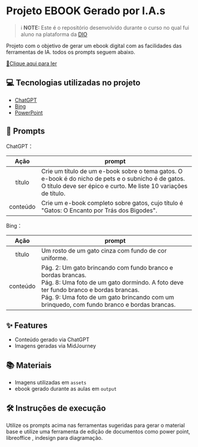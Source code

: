 # Projeto EBOOK Gerado por I.A.s


 > ℹ️ **NOTE:** Este é o repositório desenvolvido durante o curso no qual fui aluno na plataforma da [DIO](https://dio.me)

Projeto com o objetivo de gerar um ebook digital com as facilidades das ferramentas de IA. todos os prompts
seguem abaixo.

<a href="https://github.com/Felipe-888/prompts-recipe-to-create-a-ebook/blob/main/output/Ebook%20-%20Gatos%20-%20O%20Encanto%20por%20Trás%20dos%20Bigodes.pdf" title="View PDF now"> 📕Clique aqui para ler</a>

## 💻 Tecnologias utilizadas no projeto

- [ChatGPT](https://chat.openai.com/) 
- [Bing](https://www.bing.com/images/create)
- [PowerPoint](https://www.microsoft.com/en/microsoft-365/powerpoint)

## 🧠 Prompts


ChatGPT：

|   Ação   | prompt                                                                                                                                                                                                                                                                         |
| :------: | ------------------------------------------------------------------------------------------------------------------------------------------------------------------------------------------------------------------------------------------------------------------------------ |
|  título  | Crie um título de um e-book sobre o tema gatos. O e-book é do nicho de pets e o subnicho é de gatos. O título deve ser épico e curto. Me liste 10 variações de título. |
| conteúdo | Crie um e-book completo sobre gatos, cujo título é "Gatos: O Encanto por Trás dos Bigodes". |


Bing：

|  Ação  | prompt                                                                                 |
| :----: | -------------------------------------------------------------------------------------- |
|  título  | Um rosto de um gato cinza com fundo de cor uniforme. |
| conteúdo | Pág. 2: Um gato brincando com fundo branco e bordas brancas.<br />Pág. 8: Uma foto de um gato dormindo. A foto deve ter fundo branco e bordas brancas.<br/>Pág. 9: Uma foto de um gato brincando com um brinquedo, com fundo branco e bordas brancas. |

## ✨ Features

- Conteúdo gerado via ChatGPT
- Imagens geradas via MidJourney

## 📚 Materiais

- Imagens utilizadas em `assets`
- ebook gerado durante as aulas em `output`

## 🛠️ Instruções de execução

Utilize os prompts acima nas ferramentas sugeridas para gerar o material base e utilize uma ferramenta de edição de documentos como power point, libreoffice , indesign para diagramação.
